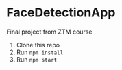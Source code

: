 # FaceDetectionApp
Final project from ZTM course

1. Clone this repo
2. Run `npm install`
3. Run `npm start`
